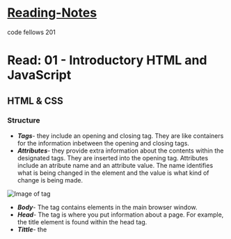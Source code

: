 # [Reading-Notes](https://alsosteve.github.io/reading-notes/)
code fellows 201

# Read: 01 - Introductory HTML and JavaScript

## HTML & CSS

### Structure

  - **_Tags_**- they include an opening and closing tag. They are like containers for the information inbetween the opening and closing tags.
  - **_Attributes_**- they provide extra information about the contents within the designated tags. They are inserted into the opening tag. Attributes include an atribute name and an attribute value. The name identifies what is being changed in the element and the value is what kind of change is being made.

![Image of tag](https://i.ibb.co/GVbdt4v/element-example.jpg)

  - **_Body_**- The **<Body>** tag contains elements in the main browser window.
  - **_Head_**- The **<head>** tag is where you put information about a page. For example, the title element is found within the head tag.
  - **_Tittle_**- the **<title>** tag is found in the head element. It contains the title that you would see in the URL area of a web browser.
  - **_Source Code_**- The source code is the code that a website comes from. You can use the view source command to open it in a new tab

### Extra Markup

  - **_Doctypes_**- This is a declaration at the beginning of a document that tells the browser which version of html is being used
  - **_Comments_**- A comment in your code is a section that can only be visible from the code of your document. It does not show in the website. It is used to explain or add comments for programmers to use and understand what is happening, like a side note. You can add a comment by typing: <!-- comment goes here -->
  - **_ID Attribute_**- The id attribute is used to assign a unique identifier to an element. It allows you to individually apply styles with CSS.
  - **_Class Attribute_**- Similar to the ID Atribute but can be assigned to multyple elements for quick styling of many elements.
  - **_Block Elements_**- Block level elements are elements that start on a new line in the browser. Similar to how pharagraphs are divided.
  - **_Inline Elements_**- Inline elements will continue on from the last inline element, similar to how sentances continue on from eachother. 
  - **_Div Element_**- The **<div>** element groups a set of elements together in one block level box.
  - **_Span Element_**- The **<span>** element is like the div element but the inline version.
  - **_iFrames_**- an **<iframe>** is used to imbed a web page or section of a web page into your web page.
  - **_Meta_**- The **<meta>** element is in the head element. It is the metadata of your website.

### HTML5 Layout

  - **_Header & Footer_**- These elements are used to put in inforation at the top or bottom of a webpage.
  - **_Navigation_**- The **<nav>** element is where you put a navigation bar. It is usually located in the header element.
  - **_Articles_**- The **<article>** element is used to contain stand alone information like a article or blog entry, a comment, or forum post.
  - **_Aside_**- The **<aside>** element when used inside an article element holds information related to but not essential to the article, like a side note. Outside the article element the aside element acts in a similar wy but towards the whole web page.
  - **_Section_**- The **<section>** element groups related content together, usually with it's own heading.
  -Heading Groups- **<hgroups>** group together heading elements together into one heading.
  - **_Figures_**- The **<figure>** element us used to contain referenced content.
  - **_Sectioing Elements_**- The **<div>** element groups together related elements.

### Process & Design

When building a website, you need to keep in mind who will ne using it. Websites work best when you keep in mind that you and your target audience may see things diffrently. Instead of asking what your favorite color is, ask what the daily user of this website might like to see instead. Think about why they are using your site. There is a specific reason why they are here. What kind of things do they expect to see, How can you help them achieve their goal? Remember that they need specific information that you should make easily available to them, nobody likes searching around for phone numbers or hours of operation through a bunch of links. How often people visit your websit should determin how often it needs to be updated. Returning users want to see what's new and improved.

  - **_Site Maps_**- This is a type of visual aid that maps out how webpages branch off into eachother
  - **_Wireframes_**- This is a type of visual aid tht maps out how a website should look.

## JavaScript & JQuery

### The ABC of Programming

A **_Script_** is a series of instructions a computer follows to complete a task. Like in an instruction manual or recipe book, instructions are writen and followed in a step by step format. There are three main steps to writing a script.

1. Define the goal
2. Design the script
3. Code each step